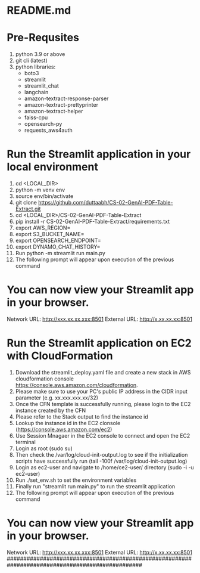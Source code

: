 # README.md

# Pre-Requsites
1. python 3.9 or above
2. git cli (latest)
3. python libraries:
   * boto3
   * streamlit
   * streamlit_chat
   * langchain
   * amazon-textract-response-parser
   * amazon-textract-prettyprinter
   * amazon-textract-helper
   * faiss-cpu
   * opensearch-py
   * requests_aws4auth

# Run the Streamlit application in your local environment #
1. cd <LOCAL_DIR>
2. python -m venv env
3. source env/bin/activate
4. git clone https://github.com/duttaabh/CS-02-GenAI-PDF-Table-Extract.git
5. cd <LOCAL_DIR>/CS-02-GenAI-PDF-Table-Extract
6. pip install -r CS-02-GenAI-PDF-Table-Extract/requirements.txt
7. export AWS_REGION=<Application Deployment Region>
8. export S3_BUCKET_NAME=<S3 bucket for Textract PDF Analysis>
9. export OPENSEARCH_ENDPOINT=<Opensearch Endpoint URL to access the collections>
10. export DYNAMO_CHAT_HISTORY=<DynamoDB table name to store chat history>
11. Run python -m streamlit run main.py
12. The following prompt will appear upon execution of the previous command
  
  # You can now view your Streamlit app in your browser. #

  Network URL: http://xxx.xx.xx.xxx:8501
  External URL: http://x.xx.xx.xx:8501

# Run the Streamlit application on EC2 with CloudFormation #
1. Download the streamlit_deploy.yaml file and create a new stack in AWS cloudformation console https://console.aws.amazon.com/cloudformation.
2. Please make sure to use your PC's public IP address in the CIDR input parameter (e.g. xx.xxx.xxx.xx/32) 
3. Once the CFN template is successfully running, please login to the EC2 instance created by the CFN
4. Please refer to the Stack output to find the instance id
5. Lookup the instance id in the EC2 clonsole (https://console.aws.amazon.com/ec2)
6. Use Session Mnagaer in the EC2 console to connect and open the EC2 terminal
7. Login as root (sudo su)
8. Then check the /var/log/cloud-init-output.log to see if the initialization scripts have successfully run (tail -100f /var/log/cloud-init-output.log)
9. Login as ec2-user and navigate to /home/ce2-user/ directory (sudo -i -u ec2-user)
10. Run ./set_env.sh to set the environment variables
11. Finally run "streamlit run main.py" to run the streamlit application
12. The following prompt will appear upon execution of the previous command
  
  # You can now view your Streamlit app in your browser. #

  Network URL: http://xxx.xx.xx.xxx:8501
  External URL: http://x.xx.xx.xx:8501
#################################################################################################
